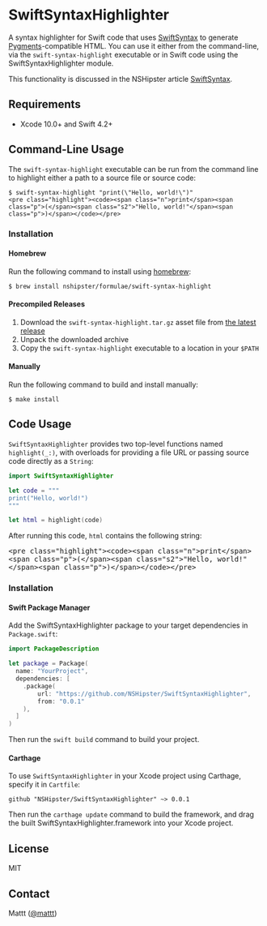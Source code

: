 # SwiftSyntaxHighlighter

A syntax highlighter for Swift code that uses
[SwiftSyntax](https://github.com/apple/swift-syntax) to generate
[Pygments](http://pygments.org)-compatible HTML.
You can use it either
from the command-line, via the `swift-syntax-highlight` executable or
in Swift code using the SwiftSyntaxHighlighter module.

This functionality is discussed in the NSHipster article
[SwiftSyntax](https://nshipster.com/swiftsyntax/).

## Requirements

- Xcode 10.0+ and Swift 4.2+

## Command-Line Usage

The `swift-syntax-highlight` executable can be run from the command line
to highlight either a path to a source file or source code:

```terminal
$ swift-syntax-highlight "print(\"Hello, world!\")"
<pre class="highlight"><code><span class="n">print</span><span class="p">(</span><span class="s2">"Hello, world!"</span><span class="p">)</span></code></pre>
```

### Installation

#### Homebrew

Run the following command to install using [homebrew](https://brew.sh/):

```terminal
$ brew install nshipster/formulae/swift-syntax-highlight
```

#### Precompiled Releases

1. Download the `swift-syntax-highlight.tar.gz` asset file
   from [the latest release](https://github.com/nshipster/SwiftSyntaxHighlighter/releases/latest)
2. Unpack the downloaded archive
3. Copy the `swift-syntax-highlight` executable to a location in your `$PATH`

#### Manually

Run the following command to build and install manually:

```terminal
$ make install
```

## Code Usage

`SwiftSyntaxHighlighter` provides two top-level functions named `highlight(_:)`,
with overloads for providing a file URL
or passing source code directly as a `String`:

```swift
import SwiftSyntaxHighlighter

let code = """
print("Hello, world!")
"""

let html = highlight(code)
```

After running this code, `html` contains the following string:

<samp>
&lt;pre class=&quot;highlight&quot;&gt;&lt;code&gt;&lt;span class=&quot;n&quot;&gt;print&lt;/span&gt;&lt;span class=&quot;p&quot;&gt;(&lt;/span&gt;&lt;span class=&quot;s2&quot;&gt;&quot;Hello, world!&quot;&lt;/span&gt;&lt;span class=&quot;p&quot;&gt;)&lt;/span&gt;&lt;/code&gt;&lt;/pre&gt;
</samp>

### Installation

#### Swift Package Manager

Add the SwiftSyntaxHighlighter package to your target dependencies in `Package.swift`:

```swift
import PackageDescription

let package = Package(
  name: "YourProject",
  dependencies: [
    .package(
        url: "https://github.com/NSHipster/SwiftSyntaxHighlighter",
        from: "0.0.1"
    ),
  ]
)
```

Then run the `swift build` command to build your project.

#### Carthage

To use `SwiftSyntaxHighlighter` in your Xcode project using Carthage,
specify it in `Cartfile`:

```
github "NSHipster/SwiftSyntaxHighlighter" ~> 0.0.1
```

Then run the `carthage update` command to build the framework,
and drag the built SwiftSyntaxHighlighter.framework into your Xcode project.

## License

MIT

## Contact

Mattt ([@mattt](https://twitter.com/mattt))
